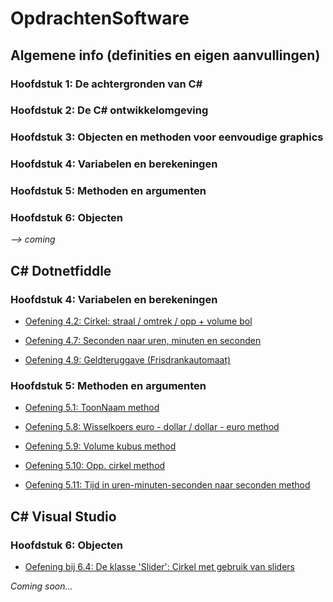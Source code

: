 # OpdrachtenSoftware
## Algemene info (definities en eigen aanvullingen)
### Hoofdstuk 1: De achtergronden van C#
### Hoofdstuk 2: De C# ontwikkelomgeving
### Hoofdstuk 3: Objecten en methoden voor eenvoudige graphics
### Hoofdstuk 4: Variabelen en berekeningen
### Hoofdstuk 5: Methoden en argumenten
### Hoofdstuk 6: Objecten
*--> coming*
## C# Dotnetfiddle

### Hoofdstuk 4: Variabelen en berekeningen

- [Oefening 4.2: Cirkel: straal / omtrek / opp + volume bol](https://github.com/MathiasV-immalle/portfolio/blob/master/dotnetfiddle/Hoofdstuk%204/Oef%204.2.md)

- [Oefening 4.7: Seconden naar uren, minuten en seconden](https://github.com/MathiasV-immalle/portfolio/blob/master/dotnetfiddle/Hoofdstuk%204/Oef%204.7.md)

- [Oefening 4.9: Geldteruggave (Frisdrankautomaat)](https://github.com/MathiasV-immalle/portfolio/blob/master/dotnetfiddle/Hoofdstuk%204/Oef%204.9.md)

### Hoofdstuk 5: Methoden en argumenten

- [Oefening 5.1: ToonNaam method](https://github.com/MathiasV-immalle/portfolio/blob/master/dotnetfiddle/Hoofdstuk%205/Oef%205.1.md)

- [Oefening 5.8: Wisselkoers euro - dollar / dollar - euro method](https://github.com/MathiasV-immalle/portfolio/blob/master/dotnetfiddle/Hoofdstuk%205/Oef%205.8.md)

- [Oefening 5.9: Volume kubus method](https://github.com/MathiasV-immalle/portfolio/blob/master/dotnetfiddle/Hoofdstuk%205/Oef%205.9.md)

- [Oefening 5.10: Opp. cirkel method](https://github.com/MathiasV-immalle/portfolio/blob/master/dotnetfiddle/Hoofdstuk%205/Oef%205.10.md)

- [Oefening 5.11: Tijd in uren-minuten-seconden naar seconden method](https://github.com/MathiasV-immalle/portfolio/blob/master/dotnetfiddle/Hoofdstuk%205/Oef%205.11.md)

## C# Visual Studio

### Hoofdstuk 6: Objecten

- [Oefening bij 6.4: De klasse 'Slider': Cirkel met gebruik van sliders](https://github.com/MathiasV-immalle/portfolio/blob/master/VisualStudio/Hoofdstuk%206/Oef%206.1.md)

*Coming soon...*
